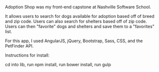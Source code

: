 Adoption Shop was my front-end capstone at Nashville Software School.

It allows users to search for dogs available for adoption based off of breed and zip code. Users can also search for shelters based off of zip code. Users can then "favorite" dogs and shelters and save them to a "favorites" list.

For this app, I used AngularJS, jQuery, Bootstrap, Sass, CSS, and the PetFinder API.


Instructions for install:

cd into lib,
run npm install,
run bower install,
run gulp
